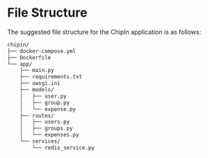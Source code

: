 # File Structure
The suggested file structure for the ChipIn application is as follows:

```bash
chipin/
├── docker-compose.yml
├── Dockerfile
└── app/
    ├── main.py
    ├── requirements.txt
    ├── uwsgi.ini
    ├── models/
    │   ├── user.py
    │   ├── group.py
    │   └── expense.py
    ├── routes/
    │   ├── users.py
    │   ├── groups.py
    │   └── expenses.py
    └── services/
        └── redis_service.py
```
